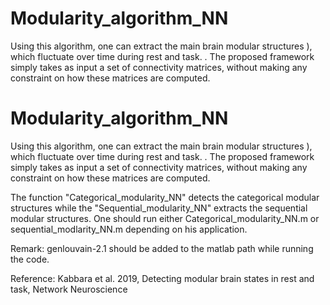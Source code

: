 # Modularity_algorithm_NN
Using this algorithm, one can extract the main brain modular structures ), which fluctuate over time during rest and task. . The proposed framework simply takes as input a set of connectivity matrices, without making any constraint on how these matrices are computed.

# Modularity_algorithm_NN
Using this algorithm, one can extract the main brain modular structures ), which fluctuate over time during rest and task. . The proposed framework simply takes as input a set of connectivity matrices, without making any constraint on how these matrices are computed.


The function "Categorical_modularity_NN" detects the categorical modular structures while the "Sequential_modularity_NN" extracts the sequential modular structures. 
One should run either Categorical_modularity_NN.m or sequential_modlarity_NN.m depending on his application. 

Remark: genlouvain-2.1 should be added to the matlab path while running the code. 

Reference: Kabbara et al. 2019, Detecting modular brain states in rest and task, Network Neuroscience
